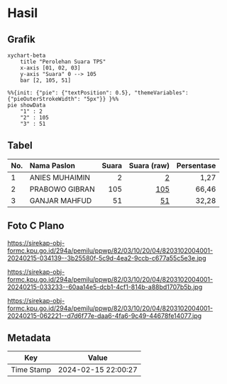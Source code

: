 # Hasil

## Grafik

```mermaid
xychart-beta
    title "Perolehan Suara TPS"
    x-axis [01, 02, 03]
    y-axis "Suara" 0 --> 105
    bar [2, 105, 51]
```

```mermaid
%%{init: {"pie": {"textPosition": 0.5}, "themeVariables": {"pieOuterStrokeWidth": "5px"}} }%%
pie showData
    "1" : 2
    "2" : 105
    "3" : 51
```

## Tabel

| No. | Nama Paslon    | Suara | Suara (raw) | Persentase |
|:--- |:-------------- | -----:| -----------:| ----------:|
| 1   | ANIES MUHAIMIN | 2     | [2][p-1]    | 1,27       |
| 2   | PRABOWO GIBRAN | 105   | [105][p-2]  | 66,46      |
| 3   | GANJAR MAHFUD  | 51    | [51][p-3]   | 32,28      |


[p-1]: https://github.com/gigit-pemilu/pemilu-2024-82-maluku-utara/blob/main/pilpres/hitung-suara/sub/82-maluku-utara/sub/03-halmahera-utara/sub/10-tobelo-utara/sub/2004-popilo-utara/sub/001-tps/sub/paslon-1.txt
[p-2]: https://github.com/gigit-pemilu/pemilu-2024-82-maluku-utara/blob/main/pilpres/hitung-suara/sub/82-maluku-utara/sub/03-halmahera-utara/sub/10-tobelo-utara/sub/2004-popilo-utara/sub/001-tps/sub/paslon-2.txt
[p-3]: https://github.com/gigit-pemilu/pemilu-2024-82-maluku-utara/blob/main/pilpres/hitung-suara/sub/82-maluku-utara/sub/03-halmahera-utara/sub/10-tobelo-utara/sub/2004-popilo-utara/sub/001-tps/sub/paslon-3.txt

## Foto C Plano

https://sirekap-obj-formc.kpu.go.id/294a/pemilu/ppwp/82/03/10/20/04/8203102004001-20240215-034139--3b25580f-5c9d-4ea2-9ccb-c677a55c5e3e.jpg

https://sirekap-obj-formc.kpu.go.id/294a/pemilu/ppwp/82/03/10/20/04/8203102004001-20240215-033233--60aa14e5-dcb1-4cf1-814b-a88bd1707b5b.jpg

https://sirekap-obj-formc.kpu.go.id/294a/pemilu/ppwp/82/03/10/20/04/8203102004001-20240215-062221--d7d6f77e-daa6-4fa6-9c49-44678fe14077.jpg


## Metadata

| Key        | Value               |
| ---------- | ------------------- |
| Time Stamp | 2024-02-15 22:00:27 |



